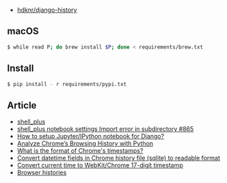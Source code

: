 
- [hdknr/django-history](https://github.com/hdknr/django-history)


## macOS

~~~bash 
$ while read P; do brew install $P; done < requirements/brew.txt 
~~~

## Install

~~~bash
$ pip install - r requirements/pypi.txt 
~~~


## Article

- [shell_plus](https://django-extensions.readthedocs.io/en/latest/shell_plus.html)
- [shell_plus notebook settings Import error in subdirectory #865](https://github.com/django-extensions/django-extensions/issues/865)
- [How to setup Jupyter/IPython notebook for Django?](https://stackoverflow.com/questions/35483328/how-to-setup-jupyter-ipython-notebook-for-django)
- [Analyze Chrome’s Browsing History with Python](https://geekswipe.net/technology/computing/analyze-chromes-browsing-history-with-python/)
- [What is the format of Chrome's timestamps?](https://stackoverflow.com/questions/20458406/what-is-the-format-of-chromes-timestamps)
- [Convert datetime fields in Chrome history file (sqlite) to readable format](https://stackoverflow.com/questions/2141537/convert-datetime-fields-in-chrome-history-file-sqlite-to-readable-format)
- [Convert current time to WebKit/Chrome 17-digit timestamp](https://stackoverflow.com/questions/39120437/convert-current-time-to-webkit-chrome-17-digit-timestamp)
- [Browser histories](https://gist.github.com/dropmeaword/9372cbeb29e8390521c2)